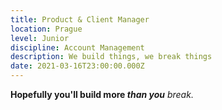 ```yaml
---
title: Product & Client Manager
location: Prague
level: Junior
discipline: Account Management
description: We build things, we break things
date: 2021-03-16T23:00:00.000Z
---
```


**Hopefully you'll build more _than you_** _break._
